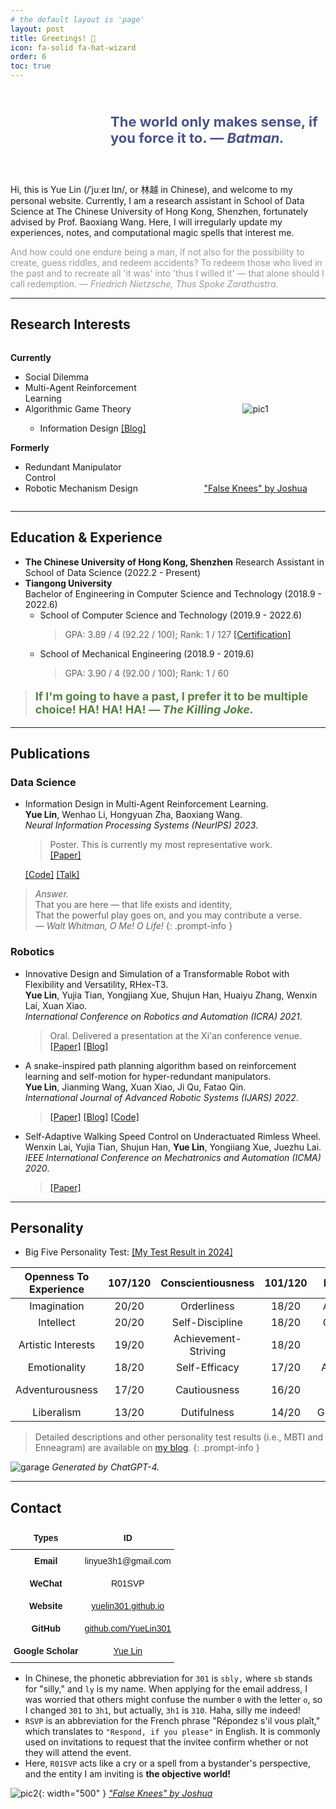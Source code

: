 ```yaml
---
# the default layout is 'page'
layout: post
title: Greetings! 🎉
icon: fa-solid fa-hat-wizard
order: 6
toc: true
---
```


<div style="display: flex; align-items: center; margin-bottom: 20px;">
  <div style="flex-shrink: 0; width: 130px; height: 130px; background-image: url('/assets/img/photo2_transparent.png'); background-size: cover; background-position: center; margin-right: 30px;" onmouseover="this.style.backgroundImage='url(/assets/img/photo2_cooler_transparent.png)'" onmouseout="this.style.backgroundImage='url(/assets/img/photo2_transparent.png)'">
  </div>
  <div style="flex-grow: 1; display: flex; justify-content: center; align-items: center;">
    <!-- <div style="font-style: italic; color: #555; border-left: 5px solid #eee; padding-left: 20px;"> -->
    <div style="color: #495485; font-size: 22px">
      <b>The world only makes sense, if you force it to. <i>—&nbsp;Batman.</i></b>
    </div>
  </div>
</div>



Hi, this is Yue Lin (/ˈjuːeɪ lɪn/, or 林越 in Chinese), and welcome to my personal website.
Currently, I am a research assistant in School of Data Science at The Chinese University of Hong Kong, Shenzhen, fortunately advised by Prof. Baoxiang Wang. Here, I will irregularly update my experiences, notes, and computational magic spells that interest me.


<div style="color: #999;">
  And how could one endure being a man, if not also for the possibility to create, guess riddles, and redeem accidents? To redeem those who lived in the past and to recreate all 'it was' into 'thus I willed it' — that alone should I call redemption. <i>—&nbsp;Friedrich&nbsp;Nietzsche,&nbsp;Thus&nbsp;Spoke&nbsp;Zarathustra.</i>
</div>


<!-- <div class="w-22 left" style="width: 130px; height: 130px; background-image: url('/assets/img/photo2.jpeg'); background-size: cover; background-position: center; float: left;" onmouseover="this.style.backgroundImage='url(/assets/img/photo2_cooler.jpeg)'" onmouseout="this.style.backgroundImage='url(/assets/img/photo2.jpeg)'"></div>

And how could one endure being a man, if not also for the possibility to create, guess riddles, and redeem accidents? To redeem those who lived in the past and to recreate all "it was" into "thus I willed it" — that alone should I call redemption. *— Friedrich Nietzsche, Thus Spoke Zarathustra.*


<br clear="all"/>

Hi, this is Yue Lin (/ˈjuːeɪ lɪn/, or 林越 in Chinese), and welcome to my personal website.
Currently, I am a research assistant in School of Data Science at The Chinese University of Hong Kong, Shenzhen, fortunately advised by Prof. Baoxiang Wang. Here, I will irregularly update my experiences, notes, and computational magic spells that interest me.


> And how could one endure being a man, if not also for the possibility to create, guess riddles, and redeem accidents?
> To redeem those who lived in the past and to recreate all "it was" into "thus I willed it" — that alone should I call redemption. 
> *— Friedrich Nietzsche, Thus Spoke Zarathustra.*
{: .prompt-info } -->

---

## Research Interests

<!-- ![pic1](/assets/img/about/crow1.png){: width="250" .w-50 .left}
_[— Joshua, False Knees.](https://falseknees.com/about.html)_ -->

<!-- *Currently*
- Multi-Agent Reinforcement Learning
- [Information Design]({{site.baseurl}}/posts/Information-Design-10min/)
- Sequential Social Dilemma

*Formerly*
- Redundant Manipulator Control
- Robotic Mechanism Design -->


<style>
  .flex-container {
    display: flex;
    justify-content: flex-start;
    align-items: stretch;
  }
  .flex-item {
    /* width: 45%; */
    width: 300px;
    display: flex;
    flex-direction: column;
    justify-content: center;
  }
  .spacer {
    width: 15%;
  }
  .auto-spacer {
    flex-grow: 1;
  }
  @media (max-width: 768px) {
    .flex-container {
      flex-direction: column;
      align-items: center;
    }
    .flex-item, .spacer, .auto-spacer {
      width: 85%;
    }
  }
</style>

<div class="flex-container">
  <div class="flex-item">
    <div>
      <p><strong>Currently</strong></p>
      <ul>
        <li>Social Dilemma</li>
        <li>Multi-Agent Reinforcement Learning</li>
        <li>Algorithmic Game Theory</li>
        <ul>
          <li>Information Design <a href="{{site.baseurl}}/posts/Information-Design-10min/">[Blog]</a></li>
        </ul>
      </ul>
      <p><strong>Formerly</strong></p>
      <ul>
        <li>Redundant Manipulator Control</li>
        <li>Robotic Mechanism Design</li>
      </ul>
    </div>
  </div>
  <div class="spacer"></div>
  <div class="flex-item" style="text-align: center;">
    <img src="/assets/img/about/crow1.png" alt="pic1" style="max-height: 100%; margin: auto;" />
    <p><a href="https://falseknees.com/about.html">"False Knees" by Joshua</a></p>
  </div>
  <div class="auto-spacer"></div>
</div>

<!-- <br clear="all"/> -->

---

## Education & Experience

- **The Chinese University of Hong Kong, Shenzhen**  
  <!-- Ph.D. Student in Data Science (2024.8 - Present)   -->
  Research Assistant in School of Data Science (2022.2 - Present)
- **Tiangong University**  
  Bachelor of Engineering in Computer Science and Technology (2018.9 - 2022.6)
    - School of Computer Science and Technology (2019.9 - 2022.6)  
        > GPA:  3.89 / 4 (92.22 / 100); Rank: 1 / 127 
        [[Certification]]({{site.baseurl}}/posts/Certification-Rank/)
    - School of Mechanical Engineering (2018.9 - 2019.6)  
        > GPA:  3.90 / 4 (92.00 / 100); Rank: 1 / 60

> <p style="font-size: 18px; color: #588142"><b>If I'm going to have a past, I prefer it to be multiple choice! HA! HA! HA! <i>—&nbsp;The&nbsp;Killing&nbsp;Joke.</i></b></p>


<!-- <div style="height: 20px;"></div>

<p style="text-align:left;height:20px;"><b>
The Chinese University of Hong Kong, Shenzhen</b><span style="float:right;">
Shenzhen, China</span></p >

<p style="text-align:left;height:20px;">
Research Assistant - School of Data Science<span style="float:right;">
2022.2 - Present</span></p >

<div style="height: 15px;"></div>

<p style="text-align:left;height:20px;"><b>
Tiangong University</b><span style="float:right;">
Tianjin, China</span></p >

<p style="text-align:left;height:20px;">
Bachelor of Engineering - Computer Science and Technology<span style="float:right;">
2018.9 - 2022.6</span></p >

<div class="align-container" style="color:DarkGray;">
    <span style="text-align:left;height:20px;"><b>
        Major: Computer Science and Technology</b><span style="float:right;">
        2019.9 - 2022.6</span></span>
    <div class="align-content">
        <span style="margin-right: 2em;">GPA:  3.89 / 4 (92.22 / 100)</span><span>Rank: 1 / 127</span>
    </div>
</div>

<div class="align-container" style="color:DarkGray;">
    <span style="text-align:left;height:20px;"><b>
    Major: Mechanical Engineering</b><span style="float:right;">
    2018.9 - 2019.6</span></span>
    <div class="align-content">
        <span style="margin-right: 2em;">GPA: 3.90 / 4 (92.00 / 100)</span><span>Rank: 1 / 60</span>
    </div>
</div>

<div style="height: 25px;"></div> -->

---

## Publications

<!-- [[Google Scholar]](https://scholar.google.com/citations?user=fbvQHX4AAAAJ&hl=zh-CN) -->

### Data Science

- Information Design in Multi-Agent Reinforcement Learning.  
    **Yue Lin**, Wenhao Li, Hongyuan Zha, Baoxiang Wang.  
    *Neural Information Processing Systems (NeurIPS) 2023*.
    > Poster. This is currently my most representative work.  
    [[Paper]](https://arxiv.org/abs/2305.06807) 
    <!-- [[Blog]]({{site.baseurl}}/posts/IDMARL/)  -->
    [[Code]](https://github.com/YueLin301/InformationDesignMARL) 
    [[Talk]](https://www.youtube.com/watch?v=yhVlpv_1Pg4)  

<!-- > Of the empty and useless years of the rest, with the rest me intertwined,  
> The question, O me! so sad, recurring — What good amid these, O me, O life?  
> *— Walt Whitman, O Me! O Life!*
{: .prompt-tip } -->

> *Answer.*  
> That you are here — that life exists and identity,  
> That the powerful play goes on, and you may contribute a verse.  
> *— Walt Whitman, O Me! O Life!*
{: .prompt-info }

### Robotics

- Innovative Design and Simulation of a Transformable Robot with Flexibility and Versatility, RHex-T3.  
    **Yue Lin**, Yujia Tian, Yongjiang Xue, Shujun Han, Huaiyu Zhang, Wenxin Lai, Xuan Xiao.  
    *International Conference on Robotics and Automation (ICRA) 2021*.
    > Oral. Delivered a presentation at the Xi'an conference venue.  
    [[Paper]](https://ieeexplore.ieee.org/abstract/document/9561060) 
    [[Blog]]({{site.baseurl}}/posts/RHex-T3/)  
- A snake-inspired path planning algorithm based on reinforcement learning and self-motion for hyper-redundant manipulators.  
    **Yue Lin**, Jianming Wang, Xuan Xiao, Ji Qu, Fatao Qin.  
    *International Journal of Advanced Robotic Systems (IJARS) 2022*.  
    > [[Paper]](https://journals.sagepub.com/doi/full/10.1177/17298806221110022) [[Blog]]({{site.baseurl}}/posts/SSCC/) 
    [[Code]](https://github.com/YueLin301/Swinging-Search-Crawling-Control)  
- Self-Adaptive Walking Speed Control on Underactuated Rimless Wheel.  
    Wenxin Lai, Yujia Tian, Shujun Han, **Yue Lin**, Yongiiang Xue, Juezhu Lai.  
    *IEEE International Conference on Mechatronics and Automation (ICMA) 2020*.  
    > [[Paper]](https://ieeexplore.ieee.org/abstract/document/9233853)  

<!-- ---

## Honors & Awards
- First Prize in the 16th Tianjin "The Challenge Cup" Competition - 2021.6
- First Prize of the President's Scholarship (Top: 3%), Tiangong University - 2020.12
- Second Prize of the President's Scholarship (Top: 10%), Tiangong University - 2018.12 & 2019.12
- Third Prize in the 15th Tianjin "The Projection Mapping Contest" Competition - 2019.5

---

## Campus Involvement
- Assisted classmates in preparing for final exams during the pandemic. Check out my [mind map notes](https://github.com/YueLin301/MindMap-bakcup).
- Initiated and organized a weekly seminar on Advanced Mathematics for classmates, promoting a harmonious learning environment.

The high-scoring courses at the undergraduate level include the following: 
  - **Mathematics:** Advanced Mathematics (100), Discrete Mathematics (96);
  - **Computer Science:** Compiler Theory (99), Embedded System Design (99), Software Engineering (98), Operating System (95), Computer Networks (96), Curriculum Design on Database (95), Application Development Practice (97), Internet of Things Technology (99), Software Development Practice (95), Distributed and Cloud Computing (95);
  - **Artificial Intelligence:** Digital Image Processing (98), Speech Recognition and Natural Language Understanding (96), Computerized Vision (96), Machine Learning (95);
  - **Robotics:** Intelligent Mobile Robot (99), Electrical and Electronic Technology (98), College Physics (97). -->

---

## Personality

- Big Five Personality Test: 
  <!-- [**SCOAI**](https://bigfive-test.com/result/649d06c585aaa70008135b20);  -->
  [[My Test Result in 2024]](https://bigfive-test.com/result/65e8ffaf59460b0008351b6d)
  <!-- [[My Test Result in 2023]](https://bigfive-test.com/result/649d06c585aaa70008135b20) -->
  <!-- - Scored highly in **Openness to Experience**, especially in *Imagination* and *Intellect*. -->
  <!-- - Scored highly in **Conscientiousness**, especially in *Orderliness* and *Achievement-Striving*. -->

| Openness To Experience 	| 107/120 	|   Conscientiousness  	| 101/120 	|    Extraversion    	| 95/120 	| Agreeableness 	| 82/120 	|     Neuroticism    	| 64/120 	|
|:----------------------:	|:-------:	|:--------------------:	|:-------:	|:------------------:	|:------:	|:-------------:	|:------:	|:------------------:	|:------:	|
|       Imagination      	|  20/20  	|      Orderliness     	|  18/20  	|   Activity Level   	|  19/20 	|    Modesty    	|  16/20 	|    Vulnerability   	|  8/20  	|
|        Intellect       	|  20/20  	|    Self-Discipline   	|  18/20  	|    Cheerfulness    	|  18/20 	|    Sympathy   	|  15/20 	|     Depression     	|  9/20  	|
|   Artistic Interests   	|  19/20  	| Achievement-Striving 	|  18/20  	|    Friendliness    	|  15/20 	|    Altruism   	|  14/20 	| Self-Consciousness 	|  10/20 	|
|      Emotionality      	|  18/20  	|     Self-Efficacy    	|  17/20  	|    Assertiveness   	|  15/20 	|  Cooperation  	|  13/20 	|    Immoderation    	|  11/20 	|
|     Adventurousness    	|  17/20  	|     Cautiousness     	|  16/20  	| Excitement-Seeking 	|  15/20 	|    Morality   	|  13/20 	|        Anger       	|  11/20 	|
|       Liberalism       	|  13/20  	|      Dutifulness     	|  14/20  	|   Gregariousness   	|  13/20 	|     Trust     	|  11/20 	|       Anxiety      	|  15/20 	|

<!-- - Myers-Briggs Type Indicator (MBTI):  -->
  <!-- [**INTJ-T**](https://www.16personalities.com/intj-personality).  -->
  <!-- [[My Test Result in 2023]](https://www.16personalities.com/profiles/8dc4f03308407). -->
<!-- - Enneagram:  -->
  <!-- [**Type 5 with a 4-Wing**](https://www.enneagraminstitute.com/type-5);  -->
  <!-- Tritye: 548. -->
  <!-- [Instincts](https://www.enneagrammer.com/the-three-instincts): SX/SP; -->
  <!-- [[My Test Result in 2023]](https://personalitypath.com/enneagram/personality-test-result/?t=6565fb05b6e90&swcfpc=1). -->

> Detailed descriptions and other personality test results (i.e., MBTI and Enneagram) are available on [my blog]({{site.baseurl}}/posts/Personality). 
{: .prompt-info }
<!-- > I believe these tools are efficient communication protocols, and using them allows me to easily introduce my profile.  -->

![garage](/assets/img/avatar/garage3c.png)
_Generated by ChatGPT-4._

---

## Contact

<div align="center">

<style type="text/css">
.tg  {border:none;border-collapse:collapse;border-spacing:0;}
.tg td{border-style:solid;border-width:0px;font-family:Arial, sans-serif;font-size:14px;overflow:hidden;
  padding:10px 5px;word-break:normal;}
.tg th{border-style:solid;border-width:0px;font-family:Arial, sans-serif;font-size:14px;font-weight:normal;
  overflow:hidden;padding:10px 5px;word-break:normal;}
.tg .tg-wp8o{border-color:#000000;text-align:center;vertical-align:top}
.tg .tg-mqa1{border-color:#000000;font-weight:bold;text-align:center;vertical-align:top}
</style>
<table class="tg">
<thead>
  <tr>
    <th class="tg-mqa1">Types</th>
    <th class="tg-mqa1">ID</th>
  </tr>
</thead>
<tbody>
  <tr>
    <td class="tg-mqa1">Email</td>
    <td class="tg-wp8o">linyue3h1@gmail.com</td>
  </tr>
  <tr>
    <td class="tg-mqa1">WeChat</td>
    <td class="tg-wp8o">R01SVP</td>
  </tr>
  <tr>
    <td class="tg-mqa1">Website</td>
    <td class="tg-wp8o"><a href="{{site.baseurl}}/" target="_blank" rel="noopener noreferrer">yuelin301.github.io</a></td>
  </tr>
  <tr>
    <td class="tg-mqa1">GitHub</td>
    <td class="tg-wp8o"><a href="https://github.com/YueLin301" target="_blank" rel="noopener noreferrer">github.com/YueLin301</a></td>
  </tr>
  <tr>
    <td class="tg-mqa1">Google Scholar</td>
    <td class="tg-wp8o"><a href="https://scholar.google.com/citations?user=fbvQHX4AAAAJ" target="_blank" rel="noopener noreferrer">Yue Lin</a></td>
  </tr>
</tbody>
</table>

</div>



- In Chinese, the phonetic abbreviation for `301` is `sbly,` where `sb` stands for "silly," and `ly` is my name. When applying for the email address, I was worried that others might confuse the number `0` with the letter `o`, so I changed `301` to `3h1`, but actually, `3h1` is `310`. Haha, silly me indeed!
- `RSVP` is an abbreviation for the French phrase "Répondez s'il vous plaît," which translates to `"Respond, if you please"` in English. It is commonly used on invitations to request that the invitee confirm whether or not they will attend the event.
- Here, `R01SVP` acts like a cry or a spell from a bystander's perspective, and the entity I am inviting is **the objective world!**

![pic2](/assets/img/about/bird1.png){: width="500" }
_["False Knees" by Joshua](https://falseknees.com/about.html)_